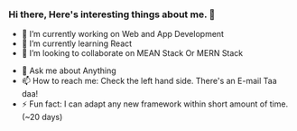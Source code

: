 ### Hi there, Here's interesting things about me. 👋

- 🔭 I’m currently working on Web and App Development
- 🌱 I’m currently learning React
- 👯 I’m looking to collaborate on MEAN Stack Or MERN Stack
<!-- 🤔 I’m looking for help with nothing right now -->
- 💬 Ask me about Anything
- 📫 How to reach me: Check the left hand side. There's an E-mail Taa daa!
- ⚡ Fun fact: I can adapt any new framework within short amount of time. (~20 days)
